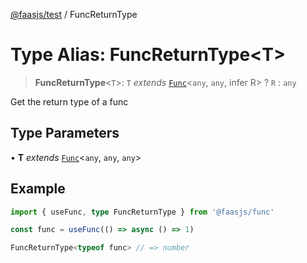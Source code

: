 [@faasjs/test](../README.md) / FuncReturnType

# Type Alias: FuncReturnType\<T\>

> **FuncReturnType**\<`T`\>: `T` *extends* [`Func`](../classes/Func.md)\<`any`, `any`, infer R\> ? `R` : `any`

Get the return type of a func

## Type Parameters

• **T** *extends* [`Func`](../classes/Func.md)\<`any`, `any`, `any`\>

## Example

```ts
import { useFunc, type FuncReturnType } from '@faasjs/func'

const func = useFunc(() => async () => 1)

FuncReturnType<typeof func> // => number
```
